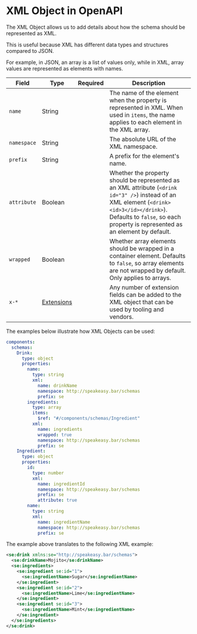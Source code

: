 # XML Object in OpenAPI

The XML Object allows us to add details about how the schema should be represented as XML.

This is useful because XML has different data types and structures compared to JSON.

For example, in JSON, an array is a list of values only, while in XML, array values are represented as elements with names.

| Field       | Type                      | Required | Description                                                                                                                                                                                                                 |
| ----------- | ------------------------- | -------- | --------------------------------------------------------------------------------------------------------------------------------------------------------------------------------------------------------------------------- |
| `name`      | String                    |          | The name of the element when the property is represented in XML. When used in `items`, the name applies to each element in the XML array.                                                                                   |
| `namespace` | String                    |          | The absolute URL of the XML namespace.                                                                                                                                                                                      |
| `prefix`    | String                    |          | A prefix for the element's name.                                                                                                                                                                                            |
| `attribute` | Boolean                   |          | Whether the property should be represented as an XML attribute (`<drink id="3" />`) instead of an XML element (`<drink><id>3</id></drink>`). Defaults to `false`, so each property is represented as an element by default. |
| `wrapped`   | Boolean                   |          | Whether array elements should be wrapped in a container element. Defaults to `false`, so array elements are not wrapped by default. Only applies to arrays.                                                                 |
| `x-*`       | [Extensions](/openapi/extensions) |          | Any number of extension fields can be added to the XML object that can be used by tooling and vendors.                                                                                                                      |

The examples below illustrate how XML Objects can be used:

```yaml
components:
  schemas:
    Drink:
      type: object
      properties:
        name:
          type: string
          xml:
            name: drinkName
            namespace: http://speakeasy.bar/schemas
            prefix: se
        ingredients:
          type: array
          items:
            $ref: "#/components/schemas/Ingredient"
          xml:
            name: ingredients
            wrapped: true
            namespace: http://speakeasy.bar/schemas
            prefix: se
    Ingredient:
      type: object
      properties:
        id:
          type: number
          xml:
            name: ingredientId
            namespace: http://speakeasy.bar/schemas
            prefix: se
            attribute: true
        name:
          type: string
          xml:
            name: ingredientName
            namespace: http://speakeasy.bar/schemas
            prefix: se
```

The example above translates to the following XML example:

```xml
<se:drink xmlns:se="http://speakeasy.bar/schemas">
  <se:drinkName>Mojito</se:drinkName>
  <se:ingredients>
    <se:ingredient se:id="1">
      <se:ingredientName>Sugar</se:ingredientName>
    </se:ingredient>
    <se:ingredient se:id="2">
      <se:ingredientName>Lime</se:ingredientName>
    </se:ingredient>
    <se:ingredient se:id="3">
      <se:ingredientName>Mint</se:ingredientName>
    </se:ingredient>
  </se:ingredients>
</se:drink>
```